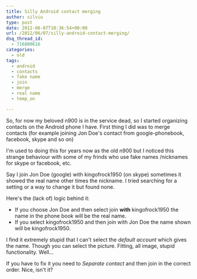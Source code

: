 ```yaml
---
title: Silly Android contact merging
author: silviu
type: post
date: 2012-06-07T10:36:54+00:00
url: /2012/06/07/silly-android-contact-merging/
dsq_thread_id:
  - 716800616
categories:
  - old
tags:
  - android
  - contacts
  - fake name
  - join
  - merge
  - real name
  - temp_on

---
```

So, for now my beloved n900 is in the service dead, so I started organizing contacts on the Android phone I have. First thing I did was to merge contacts (for example joining Jon Doe's contact from google-phonebook, facebook, skype and so on)

I'm used to doing this for years now as the old n900 but I noticed this strange behaviour with some of my frinds who use fake names /nicknames for skype or facebook, etc.

Say I join Jon Doe (google) with kingofrock1950 (on skype) sometimes it showed the real name other times the nickname. I tried searching for a setting or a way to change it but found none.

Here's the (lack of) logic behind it:

  * If you choose Jon Doe and then select join **with** kingofrock1950 the name in the phone book will be the real name.
  * If you select kingofrock1950 and then join with Jon Doe the name shown will be kingofrock1950.

I find it extremely stupid that I can't select the _default account_ which gives the name. Though you can select the picture. Fitting, all image, stupid functionality. Well&#8230;

If you have to fix it you need to _Separate contact_ and then join in the correct order. Nice, isn't it?